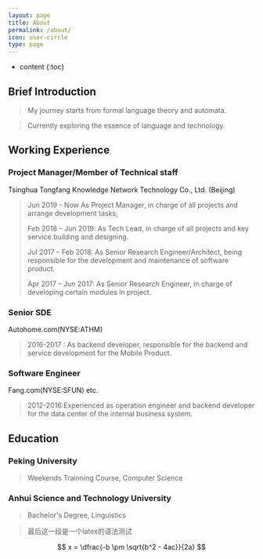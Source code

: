 ```yaml
---
layout: page
title: About
permalink: /about/
icon: user-circle
type: page
---
```


* content
{:toc}

## Brief Introduction
>My journey starts from formal language theory and automata.

>Currently exploring the essence of language and technology. 

## Working Experience
### Project Manager/Member of Technical staff
Tsinghua Tongfang Knowledge Network Technology Co., Ltd. (Beijing)
>Jun 2019 - Now
>As Project Manager, in charge of all projects and arrange development tasks;
>
>Feb 2018 – Jun 2019: 
>As Tech Lead, in charge of all projects and key service building and designing.
>
>Jul 2017 – Feb 2018: 
>As Senior Research Engineer/Architect, being responsible for the development and maintenance of software product.
>
>Apr 2017 – Jun 2017:
>As Senior Research Engineer, in charge of developing certain modules in project. 

### Senior SDE
Autohome.com(NYSE:ATHM)
>2016-2017 : As backend developer, responsible for the backend and service development for the Mobile Product.

### Software Engineer
Fang.com(NYSE:SFUN) etc.
>2012-2016:Experienced as operation engineer and backend developer for the data center of the internal business system.

## Education
### Peking University
>Weekends Trainning Course, Computer Science

### Anhui Science and Technology University
>Bachelor's Degree, Linguistics

>最后这一段是一个latex的语法测试

$$	
x = \dfrac{-b \pm \sqrt{b^2 - 4ac}}{2a} 
$$


